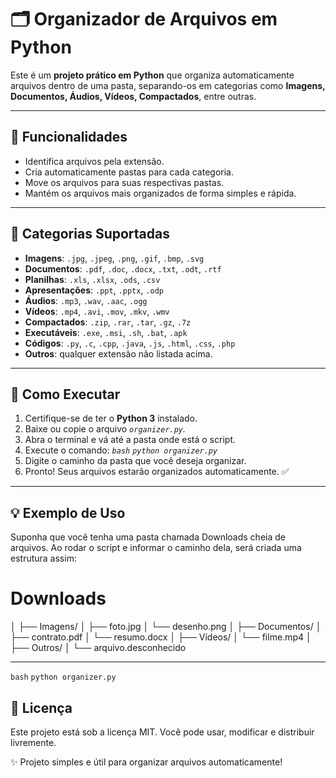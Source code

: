 # 🗂️ Organizador de Arquivos em Python

Este é um **projeto prático em Python** que organiza automaticamente arquivos dentro de uma pasta, separando-os em categorias como **Imagens, Documentos, Áudios, Vídeos, Compactados**, entre outras.  

---

## 📌 Funcionalidades

- Identifica arquivos pela extensão.  
- Cria automaticamente pastas para cada categoria.  
- Move os arquivos para suas respectivas pastas.  
- Mantém os arquivos mais organizados de forma simples e rápida.  

---

## 📂 Categorias Suportadas

- **Imagens**: `.jpg`, `.jpeg`, `.png`, `.gif`, `.bmp`, `.svg`  
- **Documentos**: `.pdf`, `.doc`, `.docx`, `.txt`, `.odt`, `.rtf`  
- **Planilhas**: `.xls`, `.xlsx`, `.ods`, `.csv`  
- **Apresentações**: `.ppt`, `.pptx`, `.odp`  
- **Áudios**: `.mp3`, `.wav`, `.aac`, `.ogg`  
- **Vídeos**: `.mp4`, `.avi`, `.mov`, `.mkv`, `.wmv`  
- **Compactados**: `.zip`, `.rar`, `.tar`, `.gz`, `.7z`  
- **Executáveis**: `.exe`, `.msi`, `.sh`, `.bat`, `.apk`  
- **Códigos**: `.py`, `.c`, `.cpp`, `.java`, `.js`, `.html`, `.css`, `.php`  
- **Outros**: qualquer extensão não listada acima.  

---

## 🚀 Como Executar

1. Certifique-se de ter o **Python 3** instalado.  
2. Baixe ou copie o arquivo _`organizer.py`._  
3. Abra o terminal e vá até a pasta onde está o script.  
4. Execute o comando: _```bash```
   ```python organizer.py```_
5. Digite o caminho da pasta que você deseja organizar.
6. Pronto! Seus arquivos estarão organizados automaticamente. ✅

---

## 💡 Exemplo de Uso

Suponha que você tenha uma pasta chamada Downloads cheia de arquivos.
Ao rodar o script e informar o caminho dela, será criada uma estrutura assim:

# Downloads
│
├── Imagens/
│   ├── foto.jpg
│   └── desenho.png
│
├── Documentos/
│   ├── contrato.pdf
│   └── resumo.docx
│
├── Vídeos/
│   └── filme.mp4
│
├── Outros/
│   └── arquivo.desconhecido

---

```bash```
   ```python organizer.py```

   ## 📜 Licença

Este projeto está sob a licença MIT.
Você pode usar, modificar e distribuir livremente.

✨ Projeto simples e útil para organizar arquivos automaticamente!



